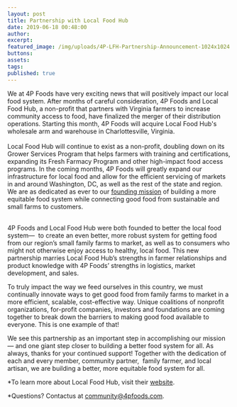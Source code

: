 ```yaml
---
layout: post
title: Partnership with Local Food Hub
date: 2019-06-18 00:48:00
author:
excerpt:
featured_image: /img/uploads/4P-LFH-Partnership-Announcement-1024x1024.png
buttons:
assets:
tags:
published: true
---
```


<div class="editable">We at 4P Foods have very exciting news that will positively impact our local food system. After months of careful consideration, 4P Foods and Local Food Hub, a non-profit that partners with Virginia farmers to increase community access to food, have finalized the merger of their distribution operations. Starting this month, 4P Foods will acquire Local Food Hub's wholesale arm and warehouse in Charlottesville, Virginia.</div>

<div class="editable">&nbsp;</div>

<div class="editable">Local Food Hub will continue to exist as a non-profit, doubling down on its Grower Services Program that helps farmers with training and certifications, expanding its Fresh Farmacy Program and other high-impact food access programs. In the coming months, 4P Foods will greatly expand our infrastructure for<em> </em>local food and allow for the efficient servicing of markets in and around Washington, DC, as well as the rest of the state and region. We are as dedicated as ever to our <a href="/about/">founding mission</a>&nbsp;of building a more equitable food system while connecting good food from sustainable and small farms to customers.</div>

<div class="editable">&nbsp;</div>

<div class="editable"><p>4P Foods and Local Food Hub were both founded to better the local food system&mdash; &nbsp;to create an even better, more robust system for getting food from our region&rsquo;s small family farms to market, as well as to consumers who might not otherwise enjoy access to healthy, local food. This new partnership marries Local Food Hub&rsquo;s strengths in farmer relationships and product knowledge with 4P Foods&rsquo; strengths in logistics, market development, and sales.</p><p>To truly impact the way we feed ourselves in this country, we must continually innovate ways to get good food from family farms to market in a more efficient, scalable, cost-effective way. Unique coalitions of nonprofit organizations, for-profit companies, investors and foundations are coming together to break down the barriers to making good food available to everyone. This is one example of that!</p><p>We see this partnership as an important step in accomplishing our mission&mdash; and one giant step closer to building a better food system for all. As always, thanks for your continued support! Together with the dedication of each and every member, community partner,&nbsp; family farmer, and local artisan, we are building a better, more equitable food system for all.</p><p>*To learn more about Local Food Hub, visit their&nbsp;<a target="_blank" rel="noopener" href="https://www.localfoodhub.org/about-us/">website</a>.</p><p>*Questions? Contactus at&nbsp;<a href="mailto:community@4pfoods.com">community@4pfoods.com</a>.</p></div>
